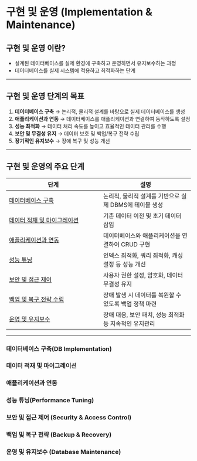 # 구현 및 운영 (Implementation & Maintenance)

## 구현 및 운영 이란?

* 설계된 데이터베이스를 실제 환경에 구축하고 운영하면서 유지보수하는 과정
* 데이터베이스를 실제 시스템에 적용하고 최적화하는 단계

***

## 구현 및 운영 단계의 목표

1. **데이터베이스 구축** → 논리적, 물리적 설계를 바탕으로 실제 데이터베이스를 생성
2. **애플리케이션과 연동** → 데이터베이스를 애플리케이션과 연결하여 동작하도록 설정
3. **성능 최적화** → 데이터 처리 속도를 높이고 효율적인 데이터 관리를 수행
4. **보안 및 무결성 유지** → 데이터 보호 및 백업/복구 전략 수립
5. **장기적인 유지보수** → 장애 복구 및 성능 개선

***

## 구현 및 운영의 주요 단계

<table><thead><tr><th width="241">단계</th><th>설명</th></tr></thead><tbody><tr><td><a href="implementation-and-maintenance.md#db-implementation">데이터베이스 구축</a></td><td>논리적, 물리적 설계를 기반으로 실제 DBMS에 테이블 생성</td></tr><tr><td><a href="implementation-and-maintenance.md#undefined-3">데이터 적재 및 마이그레이션</a></td><td>기존 데이터 이전 및 초기 데이터 삽입</td></tr><tr><td><a href="implementation-and-maintenance.md#undefined-4">애플리케이션과 연동</a></td><td>데이터베이스와 애플리케이션을 연결하여 CRUD 구현</td></tr><tr><td><a href="implementation-and-maintenance.md#performance-tuning">성능 튜닝</a></td><td>인덱스 최적화, 쿼리 최적화, 캐싱 설정 등 성능 개선</td></tr><tr><td><a href="implementation-and-maintenance.md#security-and-access-control">보안 및 접근 제어</a></td><td>사용자 권한 설정, 암호화, 데이터 무결성 유지</td></tr><tr><td><a href="implementation-and-maintenance.md#backup-and-recovery">백업 및 복구 전략 수립</a></td><td>장애 발생 시 데이터를 복원할 수 있도록 백업 정책 마련</td></tr><tr><td><a href="implementation-and-maintenance.md#database-maintenance">운영 및 유지보수</a></td><td>장애 대응, 보안 패치, 성능 최적화 등 지속적인 유지관리</td></tr></tbody></table>

***

### 데이터베이스 구축(DB Implementation)

### 데이터 적재 및 마이그레이션

### 애플리케이션과 연동

### 성능 튜닝(Performance Tuning)

### 보안 및 접근 제어 (Security & Access Control)

### 백업 및 복구 전략 (Backup & Recovery)

### 운영 및 유지보수 (Database Maintenance)
